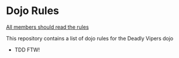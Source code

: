 Dojo Rules
==========
[All members should read the rules](https://github.com/deadlyvipers)

This repository contains a list of dojo rules for the Deadly Vipers dojo
* TDD FTW!
